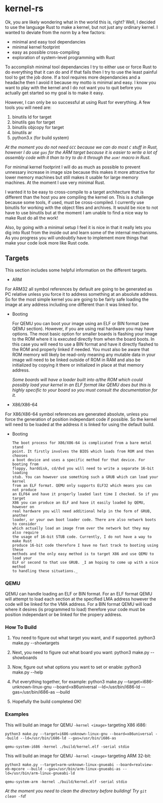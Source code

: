 # kernel-rs

 Ok, you are likely wondering what in the world this is, right? Well, I decided
 to use the language Rust to make a kernel, but not just any ordinary kernel. I
 wanted to deviate from the norm by a few factors:

* minimal and easy tool dependancies
* minimal kernel footprint
* easy as possible cross-compiling
* exploration of system-level programming with Rust

To accomplish minimal tool dependancies I try to either use or force Rust to do
everything that it can do and if that fails then I try to use the least painful
tool to get the job done. If a tool requires more dependancies and a headache
then I avoid it because my motto is minimal and easy. I know you want to play
with the kernel and I do not want you to quit before you actually get started so
my goal is to make it easy.

However, I can only be so successful at using Rust for everything. A few tools
you will need are:

  1. binutils ld for target
  2. binutils gas for target
  3. binutils objcopy for target 
  4. binutils ar
  5. python3.x (for build system)

_At the moment you do not need `GCC` because we can do most `C` stuff in Rust, however
I do use `gas` for the ARM target because it is easier to write a lot of assembly code
with it than to try to do it through the `asm!` macro in Rust._

For minimal kernel footprint I will do as much as possible to prevent unnessary
increase in image size because this makes it more attractive for lower memory
machines but still makes it usable for large memory machines. At the moment I
use very minimal Rust.

I wanted it to be easy to cross-compile to a target architecture that is
different than the host you are compiling the kernel on. This is a challenge
because some tools, if used, must be cross-compiled. I currently use binutils
for working with the object files and archives. It would be nice to not have to
use binutils but at the moment I am unable to find a nice way to make Rust do all
the work!

Also, by going with a minimal setup I feel it is nice in that it really lets you
dig into Rust from the inside out and learn some of the internal mechanisms. As
you progress you will undoubtly have to implement more things that make your code
look more like Rust code.

## Targets

This section includes some helpful information on the different targets.

* ARM

 For ARM32 all symbol references by default are going to be generated as PC
 relative unless you force it to address something at an absolute address. So for
 the most simple kernel you are going to be fairly safe loading the image at any
 address including one different than it was linked for.

  * Booting

      For QEMU you can boot your image using an ELF or BIN format (see QEMU section).
      However, if you are using real hardware you may have options. The most basic
      option for smaller boards is flashing your image to the ROM where it is
      executed directly from when the board boots. In this case you will need to use
      a BIN format and have it directly flashed to the ROM and properly linked if 
      needed. You must also be aware that ROM memory will likely be read-only meaning 
      any mutable data in your image will need to be linked outside of ROM in RAM and
      also be initialized by copying it there or initialized in place at that memory
      address.

      _Some boards will have a loader built into a/the ROM which could possibly load
      your kernel in an ELF format like QEMU does but this is highly specific to your 
      board so you must consult the documentation for it._

* X86/X86-64

 For X86/X86-64 symbol references are generated absolute, unless you force the
 generation of position independant code if possible. So the kernel will need to
 be loaded at the address it is linked for using the default build.

  * Booting

        The boot process for X86/X86-64 is complicated from a bare metal stand
        point. It firstly involves the BIOS which loads from ROM and then chooses
        a boot device and uses a specific method for that device. For booting from
        floppy, harddisk, cd/dvd you will need to write a separate 16-bit loading
        stub. You can however use something such a GRUB which can load your kernel
        from an ELF format. QEMU only supports ELF32 which means you can not produce
        an ELF64 and have it properly loaded last time I checked. So if you target
        X86 you can produce an ELF and have it easily loaded by QEMU, however on
        real hardware you will need additional help in the form of GRUB, another
        loader, or your own boot loader code. There are also network boots to consider
        which actually load an image from over the network but they may also require
        the usage of 16-bit STUB code. Currently, I do not have a way to make Rust
        produce 16-bit code therefore I have no fast track to booting using these
        methods and the only easy method is to target X86 and use QEMU to load your
        ELF or second to that use GRUB. _I am hoping to come up with a nice method
        to handling these situations._

### QEMU

 QEMU can handle loading an ELF or BIN format. For an ELF format QEMU will
 attempt to load each section at the specified LMA address however the code will
 be linked for the VMA address. For a BIN format QEMU will load where it desires
 (is programmed to load) therefore your code must be position independant or be
 linked for the propery address.

### How To Build

  1. You need to figure out what target you want, and if supported.
    python3 make.py --showtargets

  2. Next, you need to figure out what board you want:
    python3 make.py --showboards

  3. Now, figure out what options you want to set or enable:
    python3 make.py --help

  4. Put everything together, for example:
    python3 make.py --target=i686-unknown-linux-gnu --board=x86universal --ld=/usr/bin/i686-ld --gas=/usr/bin/i686-as --build

  5. Hopefully the build completed OK!

### Examples

  This will build an image for QEMU `-kernel <image>` targeting X86 i686:

  `python3 make.py --target=i686-unknown-linux-gnu --board=x86universal --build --ld=/usr/bin/i686-ld --gas=/usr/bin/i686-as`

  `qemu-system-i686 -kernel ./build/kernel.elf -serial stdio`

  This will build an image for QEMU `-kernel <image>` targeting ARM 32-bit:

  `python3 make.py --target=arm-unknown-linux-gnueabi --board=realview-eb-mpcore --build --gas=/usr/bin/arm-linux-gnueabi-as --ld=/usr/bin/arm-linux-gnueabi-ld`

  `qemu-system-arm -kernel ./build/kernel.elf -serial stdio`

  _At the moment you need to clean the directory before building! Try `git clean -fd`!_